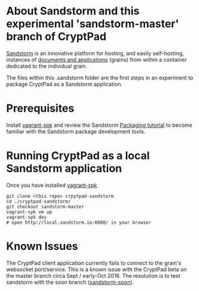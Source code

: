 # About Sandstorm and this experimental 'sandstorm-master' branch of CryptPad

[Sandstorm](https://sandstorm.io/) is an innovative platform for hosting, and easily self-hosting, instances of [documents and applications](https://apps.sandstorm.io/) (grains) from within a container dedicated to the individual grain.

The files within this .sandstorm folder are the first steps in an experiment to package CryptPad as a Sandstorm application.


# Prerequisites

Install [vagrant-spk](https://docs.sandstorm.io/en/latest/vagrant-spk/installation/) and review the Sandstorm [Packaging tutorial](https://docs.sandstorm.io/en/latest/vagrant-spk/packaging-tutorial/) to become familiar with the Sandstorm package development tools.


# Running CryptPad as a local Sandstorm application

Once you have installed [vagrant-spk](https://docs.sandstorm.io/en/latest/vagrant-spk/installation/)

```
git clone <this repo> crpytpad-sandstorm
cd ./cryptpad-sandstorm/
git checkout sandstorm-master
vagrant-spk vm up
vagrant-spk dev
# open http://local.sandstorm.io:6080/ in your browser
```

# Known Issues

The CryptPad client application currently fails to connect to the grain's websocket port/service. This is a known issue with the CryptPad beta on the master branch circa Sept / early-Oct 2016. The resolution is to test sandstorm with the soon branch ([sandstorm-soon](https://github.com/qcu/cryptpad/tree/sandstorm-soon/)).

